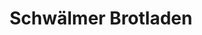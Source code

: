 ---
title: "Schwälmer Brotladen"
url: /marburg/schwaelmer-brotladen-bahnhofstrasse/
shop: Bäckerei
---